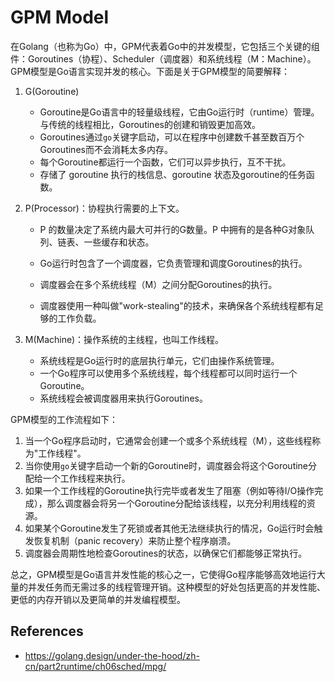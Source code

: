 # GPM Model

在Golang（也称为Go）中，GPM代表着Go中的并发模型，它包括三个关键的组件：Goroutines（协程）、Scheduler（调度器）和系统线程（M：Machine）。GPM模型是Go语言实现并发的核心。下面是关于GPM模型的简要解释：

1. G(Goroutine)
   - Goroutine是Go语言中的轻量级线程，它由Go运行时（runtime）管理。与传统的线程相比，Goroutines的创建和销毁更加高效。
   - Goroutines通过`go`关键字启动，可以在程序中创建数千甚至数百万个Goroutines而不会消耗太多内存。
   - 每个Goroutine都运行一个函数，它们可以异步执行，互不干扰。
   - 存储了 goroutine 执行的栈信息、goroutine 状态及goroutine的任务函数。
   
2. P(Processor)：协程执行需要的上下文。
   
   - P 的数量决定了系统内最大可并行的G数量。P 中拥有的是各种G对象队列、链表、一些缓存和状态。
   
   - Go运行时包含了一个调度器，它负责管理和调度Goroutines的执行。
   - 调度器会在多个系统线程（M）之间分配Goroutines的执行。
   - 调度器使用一种叫做"work-stealing"的技术，来确保各个系统线程都有足够的工作负载。
   
3. M(Machine)：操作系统的主线程，也叫工作线程。
   - 系统线程是Go运行时的底层执行单元，它们由操作系统管理。
   - 一个Go程序可以使用多个系统线程，每个线程都可以同时运行一个Goroutine。
   - 系统线程会被调度器用来执行Goroutines。

GPM模型的工作流程如下：

1. 当一个Go程序启动时，它通常会创建一个或多个系统线程（M），这些线程称为"工作线程"。
2. 当你使用`go`关键字启动一个新的Goroutine时，调度器会将这个Goroutine分配给一个工作线程来执行。
3. 如果一个工作线程的Goroutine执行完毕或者发生了阻塞（例如等待I/O操作完成），那么调度器会将另一个Goroutine分配给该线程，以充分利用线程的资源。
4. 如果某个Goroutine发生了死锁或者其他无法继续执行的情况，Go运行时会触发恢复机制（panic recovery）来防止整个程序崩溃。
5. 调度器会周期性地检查Goroutines的状态，以确保它们都能够正常执行。

总之，GPM模型是Go语言并发性能的核心之一，它使得Go程序能够高效地运行大量的并发任务而无需过多的线程管理开销。这种模型的好处包括更高的并发性能、更低的内存开销以及更简单的并发编程模型。

## References
- https://golang.design/under-the-hood/zh-cn/part2runtime/ch06sched/mpg/